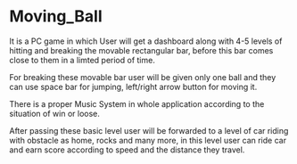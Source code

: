 # Moving_Ball
It is a PC game in which User will get a dashboard along with 4-5 levels of hitting and breaking the movable rectangular bar, before this bar comes close to them in a limted period of time.

For breaking these movable bar user will be given only one ball and they can use space bar for jumping, left/right arrow button for moving it.

There is a proper Music System in whole application according to the situation of win or loose.

After passing these basic level user will be forwarded to a level of car riding with obstacle as home, rocks and many more, in this level user can ride car and earn score according to speed and the distance they travel.
